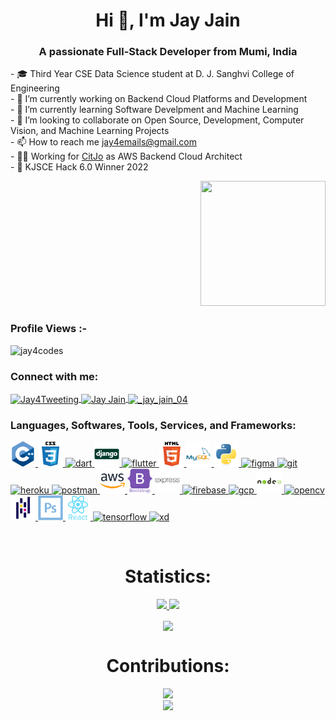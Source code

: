 <p>
  <h1 align="center">Hi 👋, I'm Jay Jain</h1>
  <h3 align="center">A passionate Full-Stack Developer from Mumi, India</h3>
  <p align="left">
    - 🎓 Third Year CSE Data Science student at D. J. Sanghvi College of Engineering<br>
    - 🔭 I’m currently working on Backend Cloud Platforms and Development<br>
    - 🌱 I’m currently learning Software Develpment and Machine Learning<br>
    - 👯 I’m looking to collaborate on Open Source, Development, Computer Vision, and Machine Learning Projects<br>
    - 📫 How to reach me <a href="mailto:jay4emails@gmail.com" target="_blank">jay4emails@gmail.com</a><br>
    - 👨‍💻 Working for <a href="https://www.citjo.in" target="_blank">CitJo</a> as AWS Backend Cloud Architect<br>
    - 🥇 KJSCE Hack 6.0 Winner 2022<br>
  </p>
  <p align="right">
  <img src="https://github.com/Adam-pw/Adam-pw/blob/main/animation_500_kxa883sd.gif" width="200" height="200"/>
  </p>
  <p align="right"> 
      <h3>Profile Views :-</h3>
      <img src="https://komarev.com/ghpvc/?username=jay4codes&label=Profile%20views&color=0e75b6&style=flat" alt="jay4codes" /> 
  </p>
  <p align="left">
    <h3>Connect with me:</h3>
    <a href="https://twitter.com/Jay4Tweeting" target="_blank">
      <img 
        align="center" 
        src="https://raw.githubusercontent.com/rahuldkjain/github-profile-readme-generator/master/src/images/icons/Social/twitter.svg" 
        alt="Jay4Tweeting" 
        height="30" 
        width="40" />
    </a>
    <a href="https://www.linkedin.com/in/jay-jain-a9bb12200/" target="_blank">
      <img 
        align="center" 
        src="https://raw.githubusercontent.com/rahuldkjain/github-profile-readme-generator/master/src/images/icons/Social/linked-in-alt.svg" 
        alt="Jay Jain" 
        height="30" 
        width="40" />
    </a>
    <a href="https://www.instagram.com/_jay_jain_04/" target="_blank">
      <img 
        align="center" 
        src="https://raw.githubusercontent.com/rahuldkjain/github-profile-readme-generator/master/src/images/icons/Social/instagram.svg" 
        alt="_jay_jain_04" 
        height="30" 
        width="40" />
    </a>
  </p>

  <p align="left">
    <h3>Languages, Softwares, Tools, Services, and Frameworks:</h3>
    <a href="https://www.w3schools.com/cpp/" target="_blank">
      <img src="https://raw.githubusercontent.com/devicons/devicon/master/icons/cplusplus/cplusplus-original.svg" alt="cplusplus" width="40" height="40"/> 
    </a>
    <a href="https://www.w3schools.com/css/" target="_blank">
      <img src="https://raw.githubusercontent.com/devicons/devicon/master/icons/css3/css3-original-wordmark.svg" alt="css3" width="40" height="40"/>
    </a> 
    <a href="https://dart.dev" target="_blank">
      <img src="https://www.vectorlogo.zone/logos/dartlang/dartlang-icon.svg" alt="dart" width="40" height="40"/>
    </a>
    <a href="https://www.djangoproject.com/" target="_blank">
      <img src="https://raw.githubusercontent.com/devicons/devicon/master/icons/django/django-original.svg" alt="django" width="40" height="40"/>
    </a> 
    <a href="https://flutter.dev" target="_blank"> 
      <img src="https://www.vectorlogo.zone/logos/flutterio/flutterio-icon.svg" alt="flutter" width="40" height="40"/> 
    </a> 
    <a href="https://www.w3.org/html/" target="_blank"> 
      <img src="https://raw.githubusercontent.com/devicons/devicon/master/icons/html5/html5-original-wordmark.svg" alt="html5" width="40" height="40"/> 
    </a>
    <a href="https://www.mysql.com/" target="_blank">
      <img src="https://raw.githubusercontent.com/devicons/devicon/master/icons/mysql/mysql-original-wordmark.svg" alt="mysql" width="40" height="40"/>
    </a>
    <a href="https://www.python.org" target="_blank">
      <img src="https://raw.githubusercontent.com/devicons/devicon/master/icons/python/python-original.svg" alt="python" width="40" height="40"/>
    </a>
    <a href="https://www.figma.com/" target="_blank" rel="noreferrer">
      <img src="https://www.vectorlogo.zone/logos/figma/figma-icon.svg" alt="figma" width="40" height="40"/> 
    </a> 
    <a href="https://git-scm.com/" target="_blank" rel="noreferrer">
      <img src="https://www.vectorlogo.zone/logos/git-scm/git-scm-icon.svg" alt="git" width="40" height="40"/>
    </a> 
    <a href="https://heroku.com" target="_blank" rel="noreferrer">
      <img src="https://www.vectorlogo.zone/logos/heroku/heroku-icon.svg" alt="heroku" width="40" height="40"/>
    </a> 
    <a href="https://postman.com" target="_blank" rel="noreferrer">
      <img src="https://www.vectorlogo.zone/logos/getpostman/getpostman-icon.svg" alt="postman" width="40" height="40"/>
    </a>
    <a href="https://aws.amazon.com" target="_blank" rel="noreferrer">
      <img src="https://raw.githubusercontent.com/devicons/devicon/master/icons/amazonwebservices/amazonwebservices-original-wordmark.svg" alt="aws" width="40" height="40"/> 
    </a> 
    <a href="https://getbootstrap.com" target="_blank" rel="noreferrer">
      <img src="https://raw.githubusercontent.com/devicons/devicon/master/icons/bootstrap/bootstrap-plain-wordmark.svg" alt="bootstrap" width="40" height="40"/>
    </a>
    <a href="https://expressjs.com" target="_blank" rel="noreferrer">
      <img src="https://raw.githubusercontent.com/devicons/devicon/master/icons/express/express-original-wordmark.svg" alt="express" width="40" height="40"/>
    </a>
    <a href="https://firebase.google.com/" target="_blank" rel="noreferrer">
      <img src="https://www.vectorlogo.zone/logos/firebase/firebase-icon.svg" alt="firebase" width="40" height="40"/> 
    </a>
    <a href="https://cloud.google.com" target="_blank" rel="noreferrer">
      <img src="https://www.vectorlogo.zone/logos/google_cloud/google_cloud-icon.svg" alt="gcp" width="40" height="40"/>
    </a>
    <a href="https://nodejs.org" target="_blank" rel="noreferrer"> 
      <img src="https://raw.githubusercontent.com/devicons/devicon/master/icons/nodejs/nodejs-original-wordmark.svg" alt="nodejs" width="40" height="40"/>
    </a>
    <a href="https://opencv.org/" target="_blank" rel="noreferrer">
      <img src="https://www.vectorlogo.zone/logos/opencv/opencv-icon.svg" alt="opencv" width="40" height="40"/>
    </a>
    <a href="https://pandas.pydata.org/" target="_blank" rel="noreferrer">
      <img src="https://raw.githubusercontent.com/devicons/devicon/2ae2a900d2f041da66e950e4d48052658d850630/icons/pandas/pandas-original.svg" alt="pandas" width="40" height="40"/>
    </a>
    <a href="https://www.photoshop.com/en" target="_blank" rel="noreferrer">
      <img src="https://raw.githubusercontent.com/devicons/devicon/master/icons/photoshop/photoshop-line.svg" alt="photoshop" width="40" height="40"/>
    </a>
    <a href="https://reactjs.org/" target="_blank" rel="noreferrer">
      <img src="https://raw.githubusercontent.com/devicons/devicon/master/icons/react/react-original-wordmark.svg" alt="react" width="40" height="40"/>
    </a> 
    <a href="https://www.tensorflow.org" target="_blank" rel="noreferrer">
      <img src="https://www.vectorlogo.zone/logos/tensorflow/tensorflow-icon.svg" alt="tensorflow" width="40" height="40"/>
    </a>
    <a href="https://www.adobe.com/products/xd.html" target="_blank" rel="noreferrer"> 
      <img src="https://cdn.worldvectorlogo.com/logos/adobe-xd.svg" alt="xd" width="40" height="40"/> 
    </a>
  </p>
  <br>

  <h1 align="center"> Statistics: </h1>
  <p align="center">
    <a href="https://github.com/jay4codes/github-readme-stats">
      <img src="https://github-readme-stats.vercel.app/api?username=jay4codes&show_icons=true&bg_color=0d1117&text_color=40cfcd&border_color=444" height="165">
    </a>
    <a href="https://github.com/jay4codes/github-readme-stats">
      <img src="https://github-readme-stats.vercel.app/api/top-langs/?username=jay4codes&layout=compact&bg_color=0d1117&text_color=40cfcd&border_color=444"  height="165">
    </a>
    <div align="center">
      <img src="https://github-profile-trophy.vercel.app/?username=jay4codes&column=6&theme=onedark" align="center"/>
    </div>
  </p>

  <h1 align="center"> Contributions: </h1>
  <p align="center">
    <a href="https://git.io/streak-stats" align="middle">
      <img src="http://github-readme-streak-stats.herokuapp.com?user=jay4codes&theme=react&background=0d1117&border=666">
    </a>
    <br>
    <a href="https://github.com/jay4codes/github-readme-activity-graph">
      <img src="https://activity-graph.herokuapp.com/graph?username=jay4codes&theme=react-dark&hide_border=true">
    </a>
  </p>
</p>
